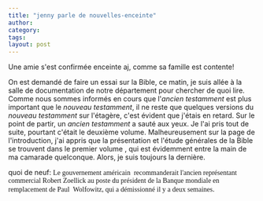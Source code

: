 ```yaml
---
title: "jenny parle de nouvelles-enceinte"
author:
category: 
tags: 
layout: post
---
```

Une amie s'est confirmée enceinte aj, comme sa famille est contente!

On est demandé de faire un essai sur la Bible, ce matin, je suis allée à la salle de documentation de notre département pour chercher de quoi lire. Comme nous sommes informés en cours que l'<em>ancien testamment</em> est plus important que le <em>nouveau testamment</em>, il ne reste que quelques versions du <em>nouveau testamment</em> sur l'étagère, c'est évident que j'étais en retard. Sur le point de partir, un <em>ancien testamment</em> a sauté aux yeux. Je l'ai pris tout de suite, pourtant c'était le deuxième volume. Malheureusement sur la page de l'introduction, j'ai appris que la présentation et l'étude générales de la Bible se trouvent dans le premier volume<img src="/modules/tinymce/tinymce/jscripts/tiny_mce/plugins/emotions/images/smiley-frown.gif" border="0" alt="" /> , qui est évidemment entre la main de ma camarade quelconque. Alors, je suis toujours la dernière.

quoi de neuf: <font face="Times New Roman">Le  gouvernement américain  recommanderait l'ancien représentant commercial  Robert Zoellick au poste du président de la Banque mondiale en remplacement  de Paul  Wolfowitz, qui a démissionné il y a deux semaines</font>.


